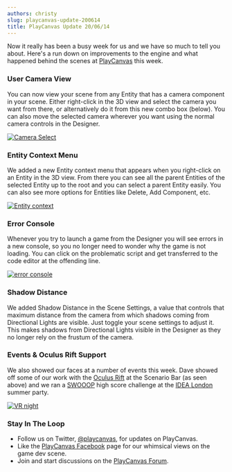 ```yaml
---
authors: christy
slug: playcanvas-update-200614
title: PlayCanvas Update 20/06/14
---
```


Now it really has been a busy week for us and we have so much to tell you about. Here's a run down on improvements to the engine and what happened behind the scenes at [PlayCanvas](https://playcanvas.com/) this week.

<!-- truncate -->

### User Camera View

You can now view your scene from any Entity that has a camera component in your scene. Either right-click in the 3D view and select the camera you want from there, or alternatively do it from this new combo box (below). You can also move the selected camera wherever you want using the normal camera controls in the Designer.

[![Camera Select](/img/designer-camera-select.jpg)](/img/designer-camera-select.jpg)

### Entity Context Menu

We added a new Entity context menu that appears when you right-click on an Entity in the 3D view. From there you can see all the parent Entities of the selected Entity up to the root and you can select a parent Entity easily. You can also see more options for Entities like Delete, Add Component, etc.

[![Entity context](/img/designer-entity-context-menu.jpg)](/img/designer-entity-context-menu.jpg)

### Error Console

Whenever you try to launch a game from the Designer you will see errors in a new console, so you no longer need to wonder why the game is not loading. You can click on the problematic script and get transferred to the code editor at the offending line.

[![error console](/img/error-console.jpg)](/img/error-console.jpg)

### Shadow Distance

We added Shadow Distance in the Scene Settings, a value that controls that maximum distance from the camera from which shadows coming from Directional Lights are visible. Just toggle your scene settings to adjust it. This makes shadows from Directional Lights visible in the Designer as they no longer rely on the frustum of the camera.

### Events & Oculus Rift Support

We also showed our faces at a number of events this week. Dave showed off some of our work with the [Oculus Rift](https://blog.playcanvas.com/virtual-reality-and-the-future-of-web-based-gaming/) at the Scenario Bar (as seen above) and we ran a [SWOOOP](http://swooop.playcanvas.com/) high score challenge at the [IDEA London](https://www.idealondon.co.uk/) summer party.

[![VR night](/img/VR-night.jpg)](/img/VR-night.jpg)

### Stay In The Loop

- Follow us on Twitter, [@playcanvas](https://twitter.com/playcanvas), for updates on PlayCanvas.
- Like the [PlayCanvas Facebook](https://facebook.com/playcanvas) page for our whimsical views on the game dev scene.
- Join and start discussions on the [PlayCanvas Forum](https://forum.playcanvas.com/).
